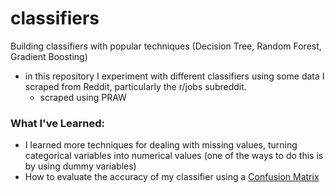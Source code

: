 # classifiers
Building classifiers with popular techniques (Decision Tree, Random Forest, Gradient Boosting)

- in this repository I experiment with different classifiers using some data I scraped from Reddit, particularly the r/jobs subreddit.
    + scraped using PRAW


### What I've Learned:

- I learned more techniques for dealing with missing values, turning categorical variables into numerical values (one of the ways to do this is by using dummy variables)
- How to evaluate the accuracy of my classifier using a [Confusion Matrix](https://en.wikipedia.org/wiki/Confusion_matrix)